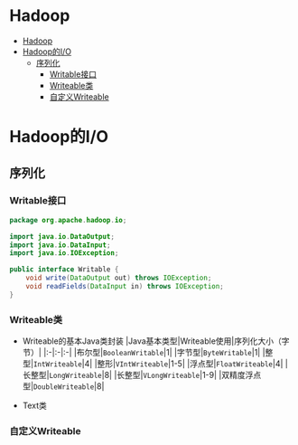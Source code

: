 # Hadoop

- [Hadoop](#hadoop)
- [Hadoop的I/O](#hadoop的io)
  - [序列化](#序列化)
    - [Writable接口](#writable接口)
    - [Writeable类](#writeable类)
    - [自定义Writeable](#自定义writeable)

# Hadoop的I/O

## 序列化
### Writable接口
```java
package org.apache.hadoop.io;

import java.io.DataOutput; 
import java.io.DataInput; 
import java.io.IOException;

public interface Writable {
    void write(DataOutput out) throws IOException;
    void readFields(DataInput in) throws IOException; 
}
```

### Writeable类
- Writeable的基本Java类封装
    |Java基本类型|Writeable使用|序列化大小（字节）|
    |:-|:-|:-|
    |布尔型|`BooleanWritable`|1|
    |字节型|`ByteWritable`|1|
    |整型|`IntWriteable`|4|
    |整形|`VIntWriteable`|1-5|
    |浮点型|`FloatWriteable`|4|
    |长整型|`LongWriteable`|8|
    |长整型|`VLongWriteable`|1-9|
    |双精度浮点型|`DoubleWriteable`|8|

- Text类

### 自定义Writeable
